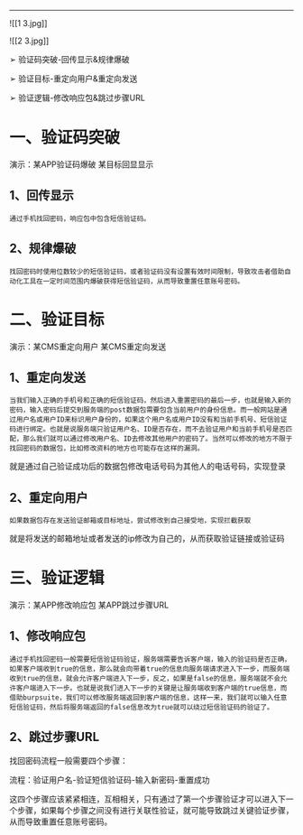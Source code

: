 
---
![[1 3.jpg]]

![[2 3.jpg]]

➢ 验证码突破-回传显示&规律爆破

➢ 验证目标-重定向用户&重定向发送

➢ 验证逻辑-修改响应包&跳过步骤URL

# 一、验证码突破

演示：某APP验证码爆破 某目标回显显示

## 1、回传显示

	通过手机找回密码，响应包中包含短信验证码。

## 2、规律爆破

	找回密码时使用位数较少的短信验证码，或者验证码没有设置有效时间限制，导致攻击者借助自动化工具在一定时间范围内爆破获得短信验证码，从而导致重置任意账号密码。

# 二、验证目标

演示：某CMS重定向用户 某CMS重定向发送

## 1、重定向发送

	当我们输入正确的手机号和正确的短信验证码，然后进入重置密码的最后一步，也就是输入新的密码，输入密码后提交到服务端的post数据包需要包含当前用户的身份信息。而一般网站是通过用户名或用户ID来标识用户身份的，如果这个用户名或用户ID没有和当前手机号、短信验证码进行绑定。也就是说服务端只验证用户名、ID是否存在，而不去验证用户和当前手机号是否匹配，那么我们就可以通过修改用户名、ID去修改其他用户的密码了。当然可以修改的地方不限于找回密码的数据包，比如修改资料的地方也可能存在这样的漏洞。

就是通过自己验证成功后的数据包修改电话号码为其他人的电话号码，实现登录
## 2、重定向用户

	如果数据包存在发送验证邮箱或目标地址，尝试修改到自己接受地，实现拦截获取
	
就是将发送的邮箱地址或者发送的ip修改为自己的，从而获取验证链接或验证码


# 三、验证逻辑

演示：某APP修改响应包 某APP跳过步骤URL

## 1、修改响应包
	通过手机找回密码一般需要短信验证码验证，服务端需要告诉客户端，输入的验证码是否正确，如果客户端收到true的信息，那么就会向带着true的信息向服务端请求进入下一步，而服务端收到true的信息，就会允许客户端进入下一步，反之，如果是false的信息，服务端就不会允许客户端进入下一步。也就是说我们进入下一步的关键是让服务端收到客户端的true信息，而借助burpsuite，我们可以修改服务端返回到客户端的信息，这样一来，我们就可以输入任意短信验证码，然后将服务端返回的false信息改为true就可以绕过短信验证码的验证了。

## 2、跳过步骤URL

找回密码流程一般需要四个步骤：

流程：验证用户名-验证短信验证码-输入新密码-重置成功

这四个步骤应该紧紧相连，互相相关，只有通过了第一个步骤验证才可以进入下一个步骤，如果每个步骤之间没有进行关联性验证，就可能导致跳过关键验证步骤，从而导致重置任意账号密码。